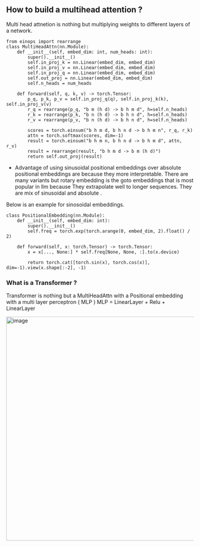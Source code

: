 ## How to build a multihead attention ?

Multi head attnetion is nothing but multiplying weights to different layers of a network.

```
from einops import rearrange
class MultiHeadAttn(nn.Module):
    def __init__(self, embed_dim: int, num_heads: int):
        super().__init__()
        self.in_proj_k = nn.Linear(embed_dim, embed_dim)
        self.in_proj_v = nn.Linear(embed_dim, embed_dim)
        self.in_proj_q = nn.Linear(embed_dim, embed_dim)
        self.out_proj = nn.Linear(embed_dim, embed_dim)
        self.n_heads = num_heads

    def forward(self, q, k, v) -> torch.Tensor:
        p_q, p_k, p_v = self.in_proj_q(q), self.in_proj_k(k), self.in_proj_v(v)
        r_q = rearrange(p_q, "b m (h d) -> b h m d", h=self.n_heads)
        r_k = rearrange(p_k, "b n (h d) -> b h n d", h=self.n_heads)
        r_v = rearrange(p_v, "b n (h d) -> b h n d", h=self.n_heads)

        scores = torch.einsum("b h m d, b h n d -> b h m n", r_q, r_k)
        attn = torch.softmax(scores, dim=-1)
        result = torch.einsum("b h m n, b h n d -> b h m d", attn, r_v)
        result = rearrange(result, "b h m d -> b m (h d)")
        return self.out_proj(result)
```

- Advantage of using sinusoidal positional embeddings over absolute positional embeddings are because they more interpretable. There are many variants but rotary embedding is the goto embeddings that is most popular in llm because They extrapolate well to longer sequences. They are mix of sinusoidal and absolute .

Below is an example for sinosoidal embeddings.

```
class PositionalEmbedding(nn.Module):
    def __init__(self, embed_dim: int):
        super().__init__()
        self.freq = torch.exp(torch.arange(0, embed_dim, 2).float() / 2)

    def forward(self, x: torch.Tensor) -> torch.Tensor:
        x = x[..., None:] * self.freq[None, None, :].to(x.device)
        
        return torch.cat([torch.sin(x), torch.cos(x)], dim=-1).view(x.shape[:-2], -1)

```

### What is a Transformer ?
Transformer is nothing but a MultiHeadAttn with a Positional embedding with a multi layer perceptron ( MLP ) 
MLP = LinearLayer + Relu + LinearLayer

<img width="600" alt="image" src="https://github.com/user-attachments/assets/1998ca6a-2780-4f90-8897-bcc0b1336394" />


